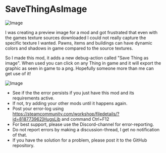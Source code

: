 # SaveThingAsImage

![Image](https://i.imgur.com/buuPQel.png)


I was creating a preview image for a mod and got frustrated that even with the games texture sources downloaded I could not really capture the specific texture I wanted. Pawns, items and buildings can have dynamic colors and shadows in game compared to the source textures.

So I made this mod, it adds a new debug-action called "Save Thing as image".
When used you can click on any Thing in game and it will export the graphic as seen in game to a png.
Hopefully someone more than me can get use of it!

![Image](https://i.imgur.com/PwoNOj4.png)



-  See if the the error persists if you just have this mod and its requirements active.
-  If not, try adding your other mods until it happens again.
-  Post your error-log using https://steamcommunity.com/workshop/filedetails/?id=818773962]HugsLib and command Ctrl+F12
-  For best support, please use the Discord-channel for error-reporting.
-  Do not report errors by making a discussion-thread, I get no notification of that.
-  If you have the solution for a problem, please post it to the GitHub repository.
